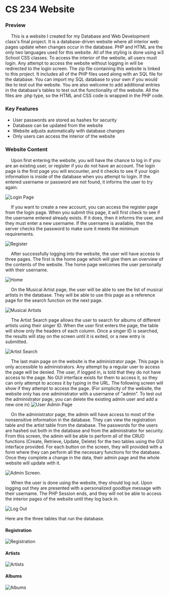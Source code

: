 # CS 234 Website
### Preview 
&emsp; This is a website I created for my Database and Web Development class's final project. It is a database-driven website where all interior web pages update when changes occur in the database. PHP and HTML are the only two languages used for this website. All of the styling is done using w3 School CSS classes. To access the interior of the website, all users must login. Any attempt to access the website without logging in will be redirected to the login screen. The zip file containing this website is linked to this project. It includes all of the PHP files used along with an SQL file for the database. You can import my SQL database to your own if you would like to test out the website. You are also welcome to add additional entries in the database's tables to test out the functionality of the website. All the files are .php type, so the HTML and CSS code is wrapped in the PHP code.

### Key Features
* User passwords are stored as hashes for security
* Database can be updated from the website
* Website adjusts automatically with database changes
* Only users can access the interior of the website

### Website Content
&emsp; Upon first entering the website, you will have the chance to log in if you are an existing user, or register if you do not have an account. The login page is the first page you will encounter, and it checks to see if your login information is inside of the database when you attempt to login. If the entered username or password are not found, it informs the user to try again.

![Login Page](https://github.com/bendery13/CS234_Website/assets/152329584/67e4fbab-d78c-4ef4-a05c-d80827355798)


&emsp; If you want to create a new account, you can access the register page from the login page. When you submit this page, it will first check to see if the username entered already exists. If it does, then it informs the user, and they must enter a new username. If the username is available, then the server checks the password to make sure it meets the minimum requirements.

![Register](https://github.com/bendery13/CS234_Website/assets/152329584/871f5bcd-29e5-4501-b327-ccabc6e021a8)

&emsp; After successfully logging into the website, the user will have access to three pages. The first is the home page which will give them an overview of the contents of the website. The home page welcomes the user personally with their username.

![Home](https://github.com/bendery13/CS234_Website/assets/152329584/a2408583-4a93-41cb-9a63-4f388161a479)


&emsp; On the Musical Artist page, the user will be able to see the list of musical artists in the database. They will be able to use this page as a reference page for the search function on the next page.

![Musical Artists](https://github.com/bendery13/CS234_Website/assets/152329584/448435fe-da77-4e3c-a25a-397e4be35250)

&emsp; The Artist Search page allows the user to search for albums of different artists using their singer ID. When the user first enters the page, the table will show only the headers of each column. Once a singer ID is searched, the results will stay on the screen until it is exited, or a new entry is submitted.

![Artist Search](https://github.com/bendery13/CS234_Website/assets/152329584/74a23ec4-111b-4681-a877-ed61b8a458e9)

&emsp; The last main page on the website is the administrator page. This page is only accessible to administrators. Any attempt by a regular user to access the page will be denied. The user, if logged in, is told that they do not have access to the page. No GUI interface exists for them to access it, so they can only attempt to access it by typing in the URL. The following screen will show if they attempt to access the page. (For simplicity of the website, the website only has one administrator with a username of "admin". To test out the administrator page, you can delete the existing admin user and add a new one in) 
![User Admin Page](https://github.com/bendery13/CS234_Website/assets/152329584/056059ec-618f-4d36-baca-170df74666a1)

&emsp; On the administrator page, the admin will have access to most of the nonsensitive information in the database. They can view the registration table and the artist table from the database. The passwords for the users are hashed out both in the database and from the administrator for security. From this screen, the admin will be able to perform all of the CRUD functions (Create, Retrieve, Update, Delete) for the two tables using the GUI interface provided. For each button on the screen, they will provided with a form where they can perform all the necessary functions for the database. Once they complete a change in the data, their admin page and the whole website will update with it.

![Admin Screen.](https://github.com/bendery13/CS234_Website/assets/152329584/64e26e35-8445-47fa-ab75-8ef51616d92e)

&emsp; When the user is done using the website, they should log out. Upon logging out they are presented with a personalized goodbye message with their username. The PHP Session ends, and they will not be able to access the interior pages of the website until they log back in.

![Log Out](https://github.com/bendery13/CS234_Website/assets/152329584/93a408f6-67bf-481a-912e-0380abc508f0)

Here are the three tables that run the database.
#### Registration
![Registration](https://github.com/bendery13/CS234_Website/assets/152329584/61053b78-8963-4f6a-8cc6-cc688759c0d6)


#### Artists
![Artists](https://github.com/bendery13/CS234_Website/assets/152329584/51a00aef-3a99-43c0-9950-35f3a6f10669)

#### Albums
![Albums](https://github.com/bendery13/CS234_Website/assets/152329584/8591d57d-ba6d-4ba7-8d48-54f7e98a0dbd)



